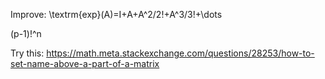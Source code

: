 Improve:
\textrm{exp}(A)=I+A+A^2/2!+A^3/3!+\dots

(p-1)!^n


Try this:
https://math.meta.stackexchange.com/questions/28253/how-to-set-name-above-a-part-of-a-matrix
